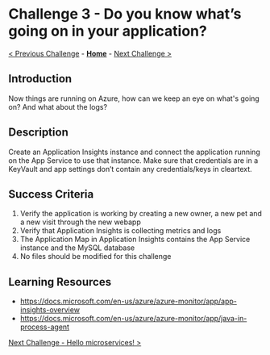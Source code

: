 # Challenge 3 - Do you know what’s going on in your application?

[< Previous Challenge](./challenge-02.md) - **[Home](../README.md)** - [Next Challenge >](./challenge-04.md)

## Introduction

Now things are running on Azure, how can we keep an eye on what's going on? And what about the logs?

## Description

Create an Application Insights instance and connect the application running on the App Service to use that instance. Make sure that credentials are in a KeyVault and app settings don’t contain any credentials/keys in cleartext.

## Success Criteria

1. Verify the application is working by creating a new owner, a new pet and a new visit through the new webapp
1. Verify that Application Insights is collecting metrics and logs
1. The Application Map in Application Insights contains the App Service instance and the MySQL database
1. No files should be modified for this challenge

## Learning Resources

- https://docs.microsoft.com/en-us/azure/azure-monitor/app/app-insights-overview
- https://docs.microsoft.com/en-us/azure/azure-monitor/app/java-in-process-agent

[Next Challenge - Hello microservices! >](./challenge-04.md)

